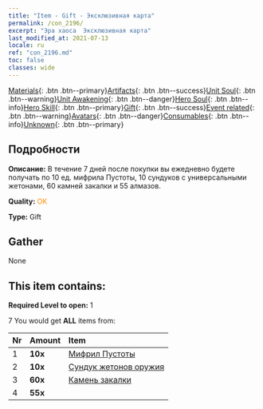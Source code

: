 ```yaml
---
title: "Item - Gift - Эксклюзивная карта"
permalink: /con_2196/
excerpt: "Эра хаоса  Эксклюзивная карта"
last_modified_at: 2021-07-13
locale: ru
ref: "con_2196.md"
toc: false
classes: wide
---
```

 [Materials](/ItemsRU/){: .btn .btn--primary}[Artifacts](/ItemsRU/Artifacts/){: .btn .btn--success}[Unit Soul](/ItemsRU/UnitSoul/){: .btn .btn--warning}[Unit Awakening](/ItemsRU/UnitAwakening/){: .btn .btn--danger}[Hero Soul](/ItemsRU/HeroSoul/){: .btn .btn--info}[Hero Skill](/ItemsRU/HeroSkill/){: .btn .btn--primary}[Gift](/ItemsRU/Gift/){: .btn .btn--success}[Event related](/ItemsRU/Events/){: .btn .btn--warning}[Avatars](/ItemsRU/Avatars/){: .btn .btn--danger}[Consumables](/ItemsRU/Consumables/){: .btn .btn--info}[Unknown](/ItemsRU/Unknown/){: .btn .btn--primary}

## Подробности
 **Описание:** В течение 7 дней после покупки вы ежедневно будете получать по 10 ед. мифрила Пустоты, 10 сундуков с универсальными жетонами, 60 камней закалки и 55 алмазов.

 **Quality:** <span style="color: #FF8C00">OK</span>

 **Type:** Gift

## Gather

  None

## This item contains:

 **Required Level to open:** 1

 7 You would get **ALL** items  from:

  | Nr | Amount |     Item    |
  |:---|:-------|:------------|
  | 1 |  **10x** | [Мифрил Пустоты](/ItemsRU/con_817/) |  | 
  | 2 |  **10x** | [Сундук жетонов оружия](/ItemsRU/con_1367/) |  | 
  | 3 |  **60x** | [Камень закалки](/ItemsRU/con_814/) |  | 
  | 4 |  **55x** | <i class="fas fa-gem"/> |  | 

